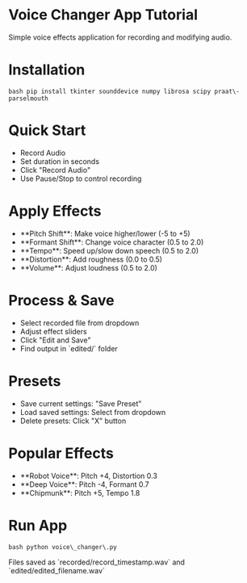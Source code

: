 # Voice Changer App Tutorial

Simple voice effects application for recording and modifying audio\.

# Installation

``bash
pip install tkinter sounddevice numpy librosa scipy praat\-parselmouth
``

# Quick Start

- Record Audio
- Set duration in seconds
- Click "Record Audio"
- Use Pause/Stop to control recording

# Apply Effects
- \*\*Pitch Shift\*\*: Make voice higher/lower (\-5 to \+5)
- \*\*Formant Shift\*\*: Change voice character (0\.5 to 2\.0)
- \*\*Tempo\*\*: Speed up/slow down speech (0\.5 to 2\.0)
- \*\*Distortion\*\*: Add roughness (0\.0 to 0\.5)
- \*\*Volume\*\*: Adjust loudness (0\.5 to 2\.0)

# Process & Save
- Select recorded file from dropdown
- Adjust effect sliders
- Click "Edit and Save"
- Find output in \`edited/\` folder

# Presets
- Save current settings: "Save Preset"
- Load saved settings: Select from dropdown
- Delete presets: Click "X" button

# Popular Effects
- \*\*Robot Voice\*\*: Pitch \+4, Distortion 0\.3
- \*\*Deep Voice\*\*: Pitch \-4, Formant 0\.7
- \*\*Chipmunk\*\*: Pitch \+5, Tempo 1\.8

# Run App
``bash
python voice\_changer\.py
``

Files saved as \`recorded/record\_timestamp\.wav\` and \`edited/edited\_filename\.wav\`
